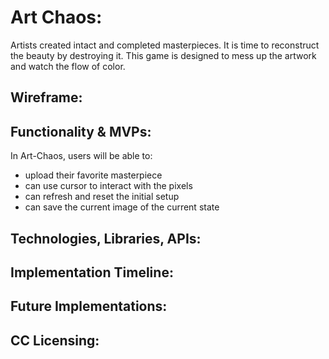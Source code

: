 # Art Chaos:
Artists created intact and completed masterpieces. It is time to reconstruct the beauty by destroying it. This game is designed to mess up the artwork and watch the flow of color.

## Wireframe:


## Functionality & MVPs:
In Art-Chaos, users will be able to:

- upload their favorite masterpiece 
- can use cursor to interact with the pixels 
- can refresh and reset the initial setup 
- can save the current image of the current state 


## Technologies, Libraries, APIs:

## Implementation Timeline:


## Future Implementations:

## CC Licensing:

